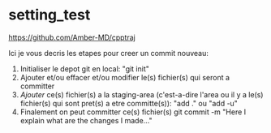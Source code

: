 # setting_test
https://github.com/Amber-MD/cpptraj

Ici je vous decris les etapes pour creer un commit nouveau:

1) Initialiser le depot git en local:
   "git init"
2) Ajouter et/ou effacer et/ou modifier le(s) fichier(s) qui seront a committer
3) *Ajouter* ce(s) fichier(s) a la staging-area (c'est-a-dire l'area ou il y a
   le(s) fichier(s) qui sont pret(s) a etre committe(s)):
   "add ." ou "add -u"  
4) Finalement on peut committer ce(s) fichier(s)
   git commit -m "Here I explain what are the changes I made..."
